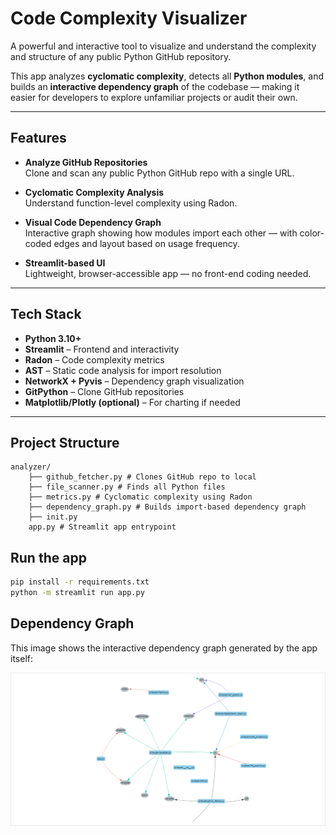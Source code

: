 # Code Complexity Visualizer

A powerful and interactive tool to visualize and understand the complexity and structure of any public Python GitHub repository.

This app analyzes **cyclomatic complexity**, detects all **Python modules**, and builds an **interactive dependency graph** of the codebase — making it easier for developers to explore unfamiliar projects or audit their own.

---

## Features

- **Analyze GitHub Repositories**  
  Clone and scan any public Python GitHub repo with a single URL.

- **Cyclomatic Complexity Analysis**  
  Understand function-level complexity using Radon.

- **Visual Code Dependency Graph**  
  Interactive graph showing how modules import each other — with color-coded edges and layout based on usage frequency.

- **Streamlit-based UI**  
  Lightweight, browser-accessible app — no front-end coding needed.

---

## Tech Stack

- **Python 3.10+**
- **Streamlit** – Frontend and interactivity
- **Radon** – Code complexity metrics
- **AST** – Static code analysis for import resolution
- **NetworkX + Pyvis** – Dependency graph visualization
- **GitPython** – Clone GitHub repositories
- **Matplotlib/Plotly (optional)** – For charting if needed

---

## Project Structure

    analyzer/
        ├── github_fetcher.py # Clones GitHub repo to local
        ├── file_scanner.py # Finds all Python files
        ├── metrics.py # Cyclomatic complexity using Radon
        ├── dependency_graph.py # Builds import-based dependency graph
        ├── init.py
        app.py # Streamlit app entrypoint

## Run the app
```bash
pip install -r requirements.txt
python -m streamlit run app.py
```

## Dependency Graph

This image shows  the interactive dependency graph generated by the app itself:

![Dependency Graph](dependency_graph.png)